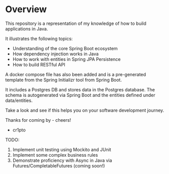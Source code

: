 # Overview

This repository is a representation of my knowledge of how to build applications in Java.

It illustrates the following topics:

- Understanding of the core Spring Boot ecosystem
- How dependency injection works in Java
- How to work with entities in Spring JPA Persistence
- How to build RESTful API

A docker compose file has also been added and is a pre-generated template from the Spring Initializr tool from Spring Boot.  

It includes a Postgres DB and stores data in the Postgres database.  The schema is autogenerated via Spring Boot and the entities defined under data/entities.

Take a look and see if this helps you on your software development journey.

Thanks for coming by - cheers!

- cr1pto

TODO:

1. Implement unit testing using Mockito and JUnit
1. Implement some complex business rules
1. Demonstrate proficiency with Async in Java via Futures/CompletableFutures (coming soon!)